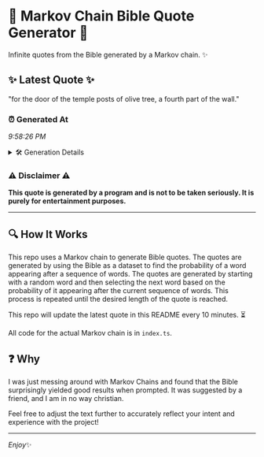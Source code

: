 # 📖 Markov Chain Bible Quote Generator 📖

Infinite quotes from the Bible generated by a Markov chain. ✨

## ✨ Latest Quote ✨
"for the door of the temple posts of olive tree, a fourth part of the wall."

### ⏰ Generated At
*9:58:26 PM*

<details>
    <summary>🛠️ Generation Details</summary>
    <p>
        <strong>🌱 Seed:</strong> for<br>
        <strong>🔄 Iterations:</strong> 15<br>
        <strong>📜 Context History:</strong><br>[ for ]: the<br>[ for, the ]: door<br>[ for, the, door ]: of<br>[ for, the, door, of ]: the<br>[ for, the, door, of, the ]: temple<br>[ for, the, door, of, the, temple ]: posts<br>[ the, door, of, the, temple, posts ]: of<br>[ door, of, the, temple, posts, of ]: olive<br>[ of, the, temple, posts, of, olive ]: tree,<br>[ the, temple, posts, of, olive, tree, ]: a<br>[ temple, posts, of, olive, tree,, a ]: fourth<br>[ posts, of, olive, tree,, a, fourth ]: part<br>[ of, olive, tree,, a, fourth, part ]: of<br>[ olive, tree,, a, fourth, part, of ]: the<br>[ tree,, a, fourth, part, of, the ]: wall.<br>
    </p>
</details>

### ⚠️ Disclaimer ⚠️
**This quote is generated by a program and is not to be taken seriously. It is purely for entertainment purposes.**

---

## 🔍 How It Works

This repo uses a Markov chain to generate Bible quotes. The quotes are generated by using the Bible as a dataset to find the probability of a word appearing after a sequence of words. The quotes are generated by starting with a random word and then selecting the next word based on the probability of it appearing after the current sequence of words. This process is repeated until the desired length of the quote is reached.

This repo will update the latest quote in this README every 10 minutes. ⏳

All code for the actual Markov chain is in `index.ts`.

## ❓ Why

I was just messing around with Markov Chains and found that the Bible surprisingly yielded good results when prompted. 
It was suggested by a friend, and I am in no way christian.

Feel free to adjust the text further to accurately reflect your intent and experience with the project!

---

*Enjoy*✨
